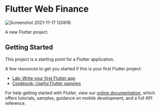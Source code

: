 # Flutter Web Finance

![Screenshot 2021-11-17 120616](https://user-images.githubusercontent.com/87581799/142165976-bf48f01c-61f4-4853-b415-b04fab16fd5c.jpg)


A new Flutter project.

## Getting Started

This project is a starting point for a Flutter application.

A few resources to get you started if this is your first Flutter project:

- [Lab: Write your first Flutter app](https://flutter.dev/docs/get-started/codelab)
- [Cookbook: Useful Flutter samples](https://flutter.dev/docs/cookbook)

For help getting started with Flutter, view our
[online documentation](https://flutter.dev/docs), which offers tutorials,
samples, guidance on mobile development, and a full API reference.
